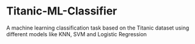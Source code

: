 # Titanic-ML-Classifier
A machine learning classification task based on the Titanic dataset using different models like KNN, SVM and Logistic Regression
